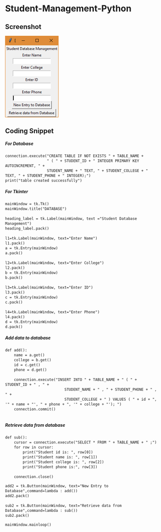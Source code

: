 # Student-Management-Python

## Screenshot
![alt homepage](https://github.com/IgeniusUD/Student-Management-Python/blob/master/Homepage.png)


## Coding Snippet

##### For Database
```
connection.execute("CREATE TABLE IF NOT EXISTS " + TABLE_NAME +
                   " ( " + STUDENT_ID + " INTEGER PRIMARY KEY AUTOINCREMENT, " +
                   STUDENT_NAME + " TEXT, " + STUDENT_COLLEGE + " TEXT, " + STUDENT_PHONE + " INTEGER);")
print("table created successfully")

```

##### For Tkinter

```
mainWindow = tk.Tk()
mainWindow.title("DATABASE")

heading_label = tk.Label(mainWindow, text ="Student Database Management")
heading_label.pack()

l1=tk.Label(mainWindow, text="Enter Name")
l1.pack()
a = tk.Entry(mainWindow)
a.pack()

l2=tk.Label(mainWindow, text="Enter College")
l2.pack()
b = tk.Entry(mainWindow)
b.pack()

l3=tk.Label(mainWindow, text="Enter ID")
l3.pack()
c = tk.Entry(mainWindow)
c.pack()

l4=tk.Label(mainWindow, text="Enter Phone")
l4.pack()
d = tk.Entry(mainWindow)
d.pack()

```

##### Add data to database
```
def add():
    name = a.get()
    college = b.get()
    id = c.get()
    phone = d.get()

    connection.execute("INSERT INTO " + TABLE_NAME + " ( " + STUDENT_ID + " , " +
                           STUDENT_NAME + " , " + STUDENT_PHONE + " , " +
                           STUDENT_COLLEGE + " ) VALUES ( " + id + ", '" + name + "', " + phone + ", '" + college + "'); ")
    connection.commit()
   
```
##### Retrieve data from database
```
def sub():
    cursor = connection.execute("SELECT * FROM " + TABLE_NAME + " ;")
    for row in cursor:
        print("Student id is: ", row[0])
        print("Student name is: ", row[1])
        print("Student college is: ", row[2])
        print("Student phone is:", row[3])

    connection.close()
```
```
add2 = tk.Button(mainWindow, text="New Entry to Database",command=lambda : add())
add2.pack()

sub2 = tk.Button(mainWindow, text="Retrieve data from Database",command=lambda : sub())
sub2.pack()
```
```
mainWindow.mainloop()
```



